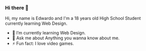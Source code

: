 ### Hi there 👋


Hi, my name is Edwardo and I'm a 18 years old High School Student currently learning Web Design.  

- 🌱 I’m currently learning Web Design.
- 💬 Ask me about Anything you wanna know about me.
- ⚡ Fun fact: I love video games.

